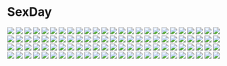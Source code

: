# SexDay
![](https://konachan.com/image/beb7c5f8cacab10c60ba96089283ea95/Konachan.com%20-%20115425%20amakawa_chizuru%20blonde_hair%20blue_eyes%20giga%20loli%20panties%20pierre_yoshio%20sucre%20thighhighs%20underwear.jpg)
![](https://konachan.com/jpeg/8f4e93e54ee1ec935201443b2db72ed0/Konachan.com%20-%20210120%20bikini%20cameltoe%20christmas%20erect_nipples%20game-style%20gray_hair%20hat%20logo%20long_hair%20original%20red_eyes%20santa_hat%20swimsuit%20thighhighs%20underboob.jpg)
![](https://konachan.com/jpeg/86d1a2cfc9138e64bfbf4a98ce425d54/Konachan.com%20-%2084282%20bunnygirl%20catgirl%20chen%20cirno%20daiyousei%20demon%20doll%20fairy%20foxgirl%20group%20hourai%20koakuma%20maid%20miko%20nagae_iku%20rumia%20tokiko%20touhou%20vampire%20witch%20wolfgirl.jpg)
![](https://konachan.com/jpeg/485a954901e681b471fed8299e2c11d7/Konachan.com%20-%20184101%202girls%20animal_ears%20catgirl%20loli%20pantyhose%20school_uniform%20third-party_edit%20twins%20yuri_shoutu%20zoom_layer.jpg)
![](https://konachan.com/image/50a67ca11bd456bcdc3ee84a8e8cd1cd/Konachan.com%20-%2011062%20katase_yuki%20mizuiro%20ume_aoki.jpg)
![](https://konachan.com/jpeg/90f355c749ccc23af5959d6305315d96/Konachan.com%20-%2055698%2077%20brown_eyes%20gray_hair%20mikagami_mamizu%20school_uniform%20short_hair%20tsuneha_aki.jpg)
![](https://konachan.com/image/30a6cd256a32e02054725f699db93f53/Konachan.com%20-%20272849%20blush%20girls_frontline%20gloves%20gray_hair%20gun%20hoodie%20lee_seok_ho%20long_hair%20military%20pantyhose%20ponytail%20scar%20signed%20skirt%20uniform%20weapon%20yellow_eyes.jpg)
![](https://konachan.com/image/0ef8117af7067f6282999afd9ccdf8e0/Konachan.com%20-%20228214%20anthropomorphism%20bisonbison%20brown_hair%20clouds%20headphones%20moon%20night%20orange_eyes%20school_uniform%20short_hair%20signed%20sky%20thighhighs%20tie%20zhanjian_shaonu.jpg)
![](https://konachan.com/image/fa958835bb90f4c18b6b4827c147d846/Konachan.com%20-%20289938%20aqua_eyes%20aqua_hair%20autumn%20building%20clouds%20fan%20flowers%20hatsune_miku%20kimono%20leaves%20long_hair%20moon%20night%20realistic%20sky%20twintails%20vocaloid.jpg)
![](https://konachan.com/image/bc314438e15b7518c0cbb680df03a4ab/Konachan.com%20-%2025837%20black_hair%20forest%20fullmetal_alchemist%20green%20lust%20scenic%20tree%20watermark.jpeg)
![](https://konachan.com/image/d6a07f9965ce010c0233ddaceeacb8d8/Konachan.com%20-%20254467%20brown_hair%20building%20city%20clouds%20japanese_clothes%20long_hair%20miko%20original%20saraki%20shrine%20signed%20sky%20sunset.jpg)
![](https://konachan.com/image/2b9d04bc0bb059dcfa825a52d93a88a1/Konachan.com%20-%2026679%20bamboo_blade.jpg)
![](https://konachan.com/jpeg/eb1f0daeb9e52328753715a817477b2f/Konachan.com%20-%20228182%202girls%20aliasing%20animal_ears%20barefoot%20brown_hair%20choker%20food%20foxgirl%20fruit%20gloves%20gray_hair%20green_eyes%20long_hair%20original%20red_eyes%20saichuu%20tail.jpg)
![](https://konachan.com/image/8d5aaddfeb27a845bbf13614d7b017ca/Konachan.com%20-%2073691%20hatsune_miku%20twintails%20vocaloid.jpg)
![](https://konachan.com/image/99bbf037a736e58262057fa5bcd7b57b/Konachan.com%20-%20271175%20bed%20blush%20breasts%20cleavage%20close%20long_hair%20no_bra%20pajamas%20pink_eyes%20pink_hair%20yuigahama_yui%20yuu_%28oosakazaijyuu%29.jpg)
![](https://konachan.com/jpeg/2e8101e1945e024a40ae630223f8c791/Konachan.com%20-%20264469%20anus%20ass%20blush%20bow%20censored%20dress%20ginhaha%20handjob%20navel%20neko_musume%20nopan%20orange_eyes%20penis%20pointed_ears%20pubic_hair%20purple_hair%20pussy%20short_hair.jpg)
![](https://konachan.com/jpeg/606e420611bf1112d816cc8b78b04622/Konachan.com%20-%20246284%20bikini%20blush%20breasts%20cameltoe%20gradient%20green_eyes%20green_hair%20mao_%28pokemon%29%20pokemon%20snowcanvas%20swimsuit%20twintails.jpg)
![](https://konachan.com/jpeg/4b50f17286424bee35b2651c3a66d0d4/Konachan.com%20-%2064428%20flowers%20kimi_ni_todoke%20kuronuma_sawako%20polychromatic%20red_eyes%20rose.jpg)
![](https://konachan.com/image/c8e823e6c800d53dee07929214475596/Konachan.com%20-%2033478%20.hack__%20.hack__g.u.%20atoli%20haseo.jpg)
![](https://konachan.com/image/7687f807ba0f2055082fb263a4d67b98/Konachan.com%20-%20234684%202girls%20aqua_eyes%20blonde_hair%20bow%20braids%20butterfly%20dress%20goth-loli%20headdress%20kneehighs%20long_hair%20original%20pink_eyes%20snow%20tree%20twintails%20winter.jpg)
![](https://konachan.com/image/db540e9590f23b650f8c23610566212b/Konachan.com%20-%2091464%20animal_ears%20bunny_ears%20bunnygirl%20purple_hair%20red_eyes%20tagme_%28character%29%20thighhighs%20wings.jpg)
![](https://konachan.com/image/d5d6df08277b3a1bc9dc76f9e8f59b39/Konachan.com%20-%20165075%20brown_eyes%20brown_hair%20butterfly%20computer%20original%20pantyhose%20skirt%20yuugen.jpg)
![](https://konachan.com/jpeg/28d04b648fd7834873e9595baf4682e4/Konachan.com%20-%20227256%20bow%20close%20flowers%20loli%20long_hair%20original%20pointed_ears%20red_eyes%20ribbons%20rose%20tonowa%20white%20white_hair.jpg)
![](https://konachan.com/jpeg/40243b8bc03c2f6f87e09537b074c41d/Konachan.com%20-%20304971%20blush%20breasts%20cameltoe%20couch%20nipples%20no_bra%20panties%20pantyhose%20purple_eyes%20purple_hair%20school_uniform%20shinjou_akane%20ssss.gridman%20underwear.jpg)
![](https://konachan.com/jpeg/dcc5aa833337a235d2ad808aeda9920f/Konachan.com%20-%20224873%20all_male%20astrot%20blonde_hair%20dio_brando%20gloves%20jojo_no_kimyou_na_bouken%20knife%20male%20red_eyes%20short_hair%20the_world%20weapon%20wristwear.jpg)
![](https://konachan.com/image/7a06d967c0b140ada57f254c3629b99e/Konachan.com%20-%2035282%20ashita_no_kimi_to_au_tame_ni%20kurashima_tomoyasu%20mappirakku%20purple_software%20wakamiya_asuka.jpg)
![](https://konachan.com/jpeg/fab5705b17d23b3689a302e72f85d742/Konachan.com%20-%20233291%20aqua_eyes%20aqua_hair%20breasts%20censored%20headdress%20maid%20nipples%20no_bra%20nopan%20open_shirt%20pussy%20rem_%28re%3Azero%29%20ribbons%20short_hair%20spread_legs%20yoshimo.jpg)
![](https://konachan.com/image/5fd87e3799a0fa14845a064de2a2073f/Konachan.com%20-%2082523%20blue_eyes%20blue_hair%20dress%20flowers%20hinata_momo%20lolita_fashion%20long_hair%20original.jpg)
![](https://konachan.com/jpeg/118220002316acf9e2f8d9a9cfd7728e/Konachan.com%20-%20204090%202girls%20bed%20black_hair%20blush%20bondage%20breasts%20collar%20fingering%20jack_dempa%20kiss%20long_hair%20nude%20orange_eyes%20original%20purple_eyes%20short_hair%20yuri.jpg)
![](https://konachan.com/image/379a0da5ef1061838240aa4dd51c1f2b/Konachan.com%20-%2063196%20brown_hair%20dress%20hijiri_byakuren%20leaves%20long_hair%20magic%20orange_eyes%20purple_hair%20touhou.jpg)
![](https://konachan.com/image/bc314438e15b7518c0cbb680df03a4ab/Konachan.com%20-%2025837%20black_hair%20forest%20fullmetal_alchemist%20green%20lust%20scenic%20tree%20watermark.jpeg)
![](https://konachan.com/image/d639a777c028e967a0e472ff52459169/Konachan.com%20-%20280948%20breasts%20brown_eyes%20brown_hair%20building%20city%20cleavage%20dress%20gloves%20gray_hair%20group%20horns%20long_hair%20original%20pantyhose%20sketch%20skirt%20swd3e2%20watermark.jpg)
![](https://konachan.com/jpeg/6971e6e37542c1338af094dcd84f9268/Konachan.com%20-%20297539%20black_eyes%20black_hair%20censored%20footjob%20long_hair%20maple_story%20mastgg%20nipples%20penis%20pussy%20tagme_%28character%29%20white.jpg)
![](https://konachan.com/image/d553628d43da1bc25b72c57ab342c2a8/Konachan.com%20-%20146887%20apron%20bandaid%20bikini%20cat_smile%20chibi%20headphones%20naked_apron%20nude%20pink_hair%20silver15%20sonico%20super_sonico%20swimsuit%20white.jpg)
![](https://konachan.com/image/8b52a9ee127e38519c759aabe1d2f1cb/Konachan.com%20-%2031501%20ass%20blonde_hair%20blue_eyes%20blue_hair%20blush%20favorite%20game_cg%20happy_margaret%21%20kokonoka%20panties%20red_hair%20rindou_saki%20school_uniform%20underwear.jpg)
![](https://konachan.com/image/102ea0d7746f016e80f8432c57f634b2/Konachan.com%20-%20155934%20animal%20aqua_eyes%20aqua_hair%20ayanemuuuuuu%20bottle_miku%20bubbles%20fish%20hatsune_miku%20ribbons%20skirt%20thighhighs%20twintails%20vocaloid%20water%20white.jpg)
![](https://konachan.com/image/c707357d2a0399f6b85120962806081c/Konachan.com%20-%20138516%20brown_hair%20d_chara_mail%20dmm%20japanese_clothes%20mosho%20night%20no_bra.jpg)
![](https://konachan.com/jpeg/ddc43eef3ee224559e6cf9ed70c87f8f/Konachan.com%20-%20231579%20anus%20aqua_eyes%20ass%20ass_grab%20bed%20breasts%20censored%20cucouroux%20dress%20hat%20long_hair%20nipples%20no_bra%20open_shirt%20pussy%20thighhighs%20twintails%20waifu2x.jpg)
![](https://konachan.com/image/7e31f3dd3087afe2f211e96032905b92/Konachan.com%20-%20168564%202girls%20blue_hair%20boots%20elbow_gloves%20gloves%20long_hair%20miki_sayaka%20mizuki_%28flowerlanguage%29%20red_hair%20sakura_kyouko%20short_hair%20skirt%20thighhighs.jpg)
![](https://konachan.com/image/0fee4a786f982513aade3365e34de93e/Konachan.com%20-%20158865%20ass%20black_hair%20flat_chest%20gokou_ruri%20jpeg_artifacts%20kousaka_kirino%20kousaka_kyousuke%20loli%20long_hair%20male%20neki_%28wakiko%29%20orange_hair%20swimsuit.jpg)
![](https://konachan.com/image/f7717f6d40f24e9ebdc7164907c92f65/Konachan.com%20-%2018149%20shakugan_no_shana%20shana.jpg)
![](https://konachan.com/image/636f85fde9b902c93bebe89f97fef41d/Konachan.com%20-%20216110%20blonde_hair%20flandre_scarlet%20hat%20misaki_%28kyal_001%29%20red_eyes%20socks%20touhou%20vampire%20wings.jpg)
![](https://konachan.com/image/fd38c701330385f0184ea22c96437c7b/Konachan.com%20-%2057571%20shining_tears%20shining_wind%20tagme%20taka_tony.jpg)
![](https://konachan.com/image/f16c277a142b0b4dc49687e0384066c9/Konachan.com%20-%2056207%20animal_ears%20apple%20barefoot%20clouds%20dress%20food%20fruit%20grass%20horo%20long_hair%20ookami_to_koushinryou%20orange_hair%20red_eyes%20signed%20sky%20tail%20watermark.jpg)
![](https://konachan.com/image/fde3703781bd8ee65c9a6c5a7177e470/Konachan.com%20-%20137968%20arufa_%28hourai-sugar%29%20brown_hair%20flowers%20headphones%20instrument%20original%20rose%20short_hair%20violin.jpg)
![](https://konachan.com/image/2c5c3c86ba61c3613941f0f52f717fca/Konachan.com%20-%20208207%20blonde_hair%20breasts%20cage%20cleavage%20dress%20jeminl%20long_hair%20touhou%20yakumo_yukari%20yellow_eyes.jpg)
![](https://konachan.com/image/259c7190f62aa2763a5be168e160efcf/Konachan.com%20-%20185316%20blush%20breasts%20brown_hair%20censored%20cum%20itou_nanami%20nipples%20no_bra%20nopan%20nurse%20open_shirt%20original%20pussy%20thighhighs%20white.jpg)
![](https://konachan.com/image/50761ddb8b469afb04567aded974c4a4/Konachan.com%20-%2094069%20all_male%20kaito%20male%20vocaloid%20yamano_uzura.jpg)
![](https://konachan.com/image/20c37c774e74cee72bd94e7c40d2a23b/Konachan.com%20-%2068585%20black_hair%20blue_eyes%20fate_%28series%29%20fate_stay_night%20scan%20tohsaka_rin%20wink.jpg)
![](https://konachan.com/image/4570f61fff69a64c58f87776a8f1a38d/Konachan.com%20-%20205599%20aliasing%20industrial%20ryosios%20scenic%20short_hair%20spear%20toramaru_shou%20touhou%20weapon.jpg)
![](https://konachan.com/jpeg/22216644f9f6454788a0d69a4f7e72f8/Konachan.com%20-%20212669%20blue_eyes%20blue_hair%20breasts%20cum%20fellatio%20hat%20hewsack%20nipples%20no_bra%20nopan%20open_shirt%20original%20penis%20sex%20skirt%20spread_legs%20thighhighs%20uncensored.jpg)
![](https://konachan.com/image/7e6428801f73c4003a105b79d9d04ed1/Konachan.com%20-%20263872%20bra%20breasts%20cleavage%20jpeg_artifacts%20long_hair%20navel%20panties%20purple_eyes%20purple_hair%20ribbons%20see_through%20thighhighs%20touhou%20underwear%20water.jpg)
![](https://konachan.com/jpeg/2fcab3b46c05e4a4482a92dd85c59856/Konachan.com%20-%2045071%20blue%20maid%20maria_holic%20shinouji_matsurika%20vector.jpg)
![](https://konachan.com/image/a91e7dc1fa0ed72d173ca5bf963473a8/Konachan.com%20-%20123437%202girls%20bow%20ex_keine%20fujiwara_no_mokou%20horns%20houtengeki%20kamishirasawa_keine%20long_hair%20red_eyes%20touhou%20white_hair.jpg)
![](https://konachan.com/image/ff67d014afe327163467a3eb0df23195/Konachan.com%20-%20270960%20animal%20ark_order%20black_hair%20bow%20butterfly%20cat%20cat_smile%20choker%20clouds%20dress%20flowers%20green_eyes%20gyaza%20loli%20long_hair%20sky%20thighhighs%20twintails.jpg)
![](https://konachan.com/jpeg/a83850f1a446cf6c9238e2ddcae7e8f9/Konachan.com%20-%2085245%20brown_eyes%20brown_hair%20close%20misaka_mikoto%20school_uniform%20short_hair%20to_aru_majutsu_no_index%20transparent%20vector%20watermark.jpg)
![](https://konachan.com/jpeg/34aa4bd7463598e01376495d430e909b/Konachan.com%20-%20185810%20ayanami_rei%20barefoot%20breasts%20cyan%20drink%20fuyuno_haruaki%20nipples%20nude%20purple_hair%20pussy%20red_eyes%20short_hair%20spread_legs%20towel%20uncensored.jpg)
![](https://konachan.com/image/85d4c3f5a33faa8065a690f225a31d96/Konachan.com%20-%2030431%20clouds%20flowers%20gray_eyes%20jpeg_artifacts%20miyashita_miki%20robot%20short_hair%20skirt%20sky%20watermark%20white_hair.jpg)
![](https://konachan.com/image/404a6071cb7fbeeb934631619bbf6a3f/Konachan.com%20-%20203941%20logo%20maplestory%20seren_aq.jpg)
![](https://konachan.com/image/0eb38cad34995515c1ef2f53c2a0c099/Konachan.com%20-%20273701%20black_hair%20flowers%20grass%20gray_eyes%20leotard%20original%20reoen%20short_hair%20signed.jpg)
![](https://konachan.com/jpeg/4073b520133eabe3999f599b5e7fbcea/Konachan.com%20-%20209962%20aqua_eyes%20aqua_hair%20hatsune_miku%20headphones%20hoodie%20instrument%20long_hair%20microphone%20piano%20thighhighs%20twintails%20vocaloid%20yamagara%20zettai_ryouiki.jpg)
![](https://konachan.com/image/adc5596fa2e28bc9f72614c765fbf8dd/Konachan.com%20-%2042221%20breasts%20kizaki_emi%20kurogane_no_linebarrels%20nude.jpg)
![](https://konachan.com/image/55694b8802efeab5877e2f2675bda213/Konachan.com%20-%2032183%20kantoku%20panties%20underwear.jpg)
![](https://konachan.com/jpeg/bb825cde5eedc885c4ec36771e33e590/Konachan.com%20-%20250889%20crown%20flowers%20green_hair%20lluluchwan%20mask%20ohana_%28lluluchwan%29%20original%20purple_eyes%20school_uniform%20signed.jpg)
![](https://konachan.com/image/b9d82da060c735cb63dca41298220250/Konachan.com%20-%2088680%20animal_ears%20ass%20bed%20blush%20cameltoe%20catgirl%20green_eyes%20tagme%20tail%20thighhighs.jpg)
![](https://konachan.com/image/f86c9bd87028f95da0e367b752a6298d/Konachan.com%20-%2031855%20black_hair%20blush%20breasts%20favorite%20game_cg%20happy_margaret%21%20kitanoji_nozomi%20kokonoka%20moon%20night%20open_shirt%20panties%20underwear%20yellow_eyes.jpg)
![](https://konachan.com/image/f8215b36d5cc6bcc72318db7e0336e08/Konachan.com%20-%20175432%20bike_shorts%20blue_eyes%20brown_hair%20navel%20original%20ponytail%20ricegnat%20shorts%20sword%20weapon.jpg)
![](https://konachan.com/image/0abf02936d8748a1357035960f68158c/Konachan.com%20-%20241105%20aqua_eyes%20brown_hair%20dress%20long_hair%20original%20thighhighs%20weapon%20zhen_panxie.jpg)
![](https://konachan.com/jpeg/efa52a849a23f8e05ccebf76d087cc5e/Konachan.com%20-%20205546%20brown_hair%20erohon_wo_sutete_kara_ani_no_yousu_ga_okashii%20game_cg%20kiss%20male%20shiwasu_horio%20yukawa_momoka.jpg)
![](https://konachan.com/image/ad455e4ea0b9bbef7e16f2ff2b1b29ff/Konachan.com%20-%20178619%20blue_eyes%20blue_hair%20elbow_gloves%20gloves%20hatsune_miku%20sa_%28h28085%29%20thighhighs%20twintails%20vocaloid%20zettai_ryouiki.jpg)
![](https://konachan.com/jpeg/40feea118266a8219f42edccac2f6c0e/Konachan.com%20-%20244761%20blush%20brown_hair%20idolmaster%20idolmaster_cinderella_girls%20kachayori%20long_hair%20scarf%20shimamura_uzuki%20stars%20yellow_eyes.jpg)
![](https://konachan.com/jpeg/354bc1e16443af91fda218cb7f3b658c/Konachan.com%20-%20279458%20aqua_eyes%20bed%20bow%20gray_hair%20headphones%20ipod%20navel%20original%20phone%20school_uniform%20shirt%20short_hair%20skirt%20thighhighs%20toosaka_asagi%20wristwear.jpg)
![](https://konachan.com/image/0cd5f91b4e14802e97bbb9f1736c9356/Konachan.com%20-%20255697%20armor%20bodysuit%20breasts%20clouds%20elbow_gloves%20fate_%28series%29%20gloves%20mash_kyrielight%20petals%20pink_hair%20purple_eyes%20short_hair%20skintight%20sky%20thighhighs.jpg)
![](https://konachan.com/jpeg/07fcc46005f79494f4f3c08d70f415ac/Konachan.com%20-%20296558%20blue_eyes%20building%20city%20clouds%20hat%20long_hair%20original%20sagiri_%28ulpha220%29%20scenic%20sky%20water%20witch%20witch_hat.jpg)
![](https://konachan.com/jpeg/ea0ba5a9396eddc6fa8029a40391e842/Konachan.com%20-%20107677%20tagme.jpg)
![](https://konachan.com/jpeg/c6281b34fe46a4c2d87cce3417ac8862/Konachan.com%20-%20280858%20anus%20ass%20blue_hair%20blush%20breasts%20elbow_gloves%20epic7%20gloves%20horns%20lasterk%20long_hair%20nipples%20pussy%20ravirihiseea_vizzall%20red_eyes%20tail%20uncensored.jpg)
![](https://konachan.com/jpeg/53e9055202044ecb5ebf24499f5a0b53/Konachan.com%20-%20276984%20bed%20blush%20brave_girl_ravens%20breasts%20brown_eyes%20brown_hair%20game_cg%20navel%20nipples%20open_shirt%20penis%20pussy%20sex%20tagme_%28artist%29%20uncensored.jpg)
![](https://konachan.com/jpeg/833c54c2e969534b9fd38a47061c3f40/Konachan.com%20-%2095320%20kagiyama_hina%20touhou%20yamasan.jpg)
![](https://konachan.com/image/fb8183ced5cea14f60ad0fd7b833c428/Konachan.com%20-%2068703%20bandaid%20bloomers%20coming_x_humming%20gym_uniform%20hontani_kanae%20saga_planets%20shibayama_hinata%20shibayama_miu%20tears%20wink.jpg)
![](https://konachan.com/image/9be9f3029d296d4150a057def987dc3a/Konachan.com%20-%20257624%20aqua_eyes%20blush%20bondage%20breasts%20cameltoe%20chain%20cross%20dildo%20dress%20gag%20necklace%20nipples%20nun%20original%20panties%20shackles%20short_hair%20thighhighs%20underwear.jpg)
![](https://konachan.com/jpeg/9f629401ae8bdc5b207db3b218224a91/Konachan.com%20-%20219895%20anus%20ass%20blush%20breasts%20censored%20clochette%20cum%20game_cg%20green_eyes%20long_hair%20nipples%20open_shirt%20pussy%20sesena_yau%20skirt%20thighhighs%20white_hair%20wristwear.jpg)
![](https://konachan.com/jpeg/d7c4ce9c8ce2cf68cca291d9726fd880/Konachan.com%20-%20277038%202girls%20azur_lane%20barefoot%20beach%20bikini%20blush%20breasts%20cleavage%20clouds%20fang%20kimono%20long_hair%20mask%20red_eyes%20sky%20swimsuit%20twintails%20unizou%20water.jpg)
![](https://konachan.com/image/2c284b9fde7d73c8607daa735edd2d64/Konachan.com%20-%20159043%20blonde_hair%20blush%20breasts%20cleavage%20fate_extra%20fate_extra_ccc%20fate_%28series%29%20flowers%20green_eyes%20no_bra%20open_shirt%20scan%20short_hair%20wada_rco.jpg)
![](https://konachan.com/image/c48823ef3a3edf3df760a36c470e14f0/Konachan.com%20-%2074737%20bicycle%20brown_hair%20cherry_blossoms%20flowers%20misaki_kurehito%20school_uniform%20tagme%20water.jpg)
![](https://konachan.com/image/599af9dfaadf8202af60833a28ece596/Konachan.com%20-%20163545%20annie_leonhardt%20armin_arlert%20bertholt_fubar%20christa_renz%20conny_springer%20eren_jaeger%20jean_kirchstein%20marco_bodt%20reiner_braun%20riu_yatsumata%20sasha_browse.jpg)
![](https://konachan.com/image/6bc58b99a86326d0da9f50a5200db66e/Konachan.com%20-%20128183%2086thunder%20tagme.jpg)
![](https://konachan.com/jpeg/3152d69365d1619a1e2ced458089dbdd/Konachan.com%20-%2064431%20all_male%20glasses%20jin%20male%20samurai_champloo%20scan.jpg)
![](https://konachan.com/image/d0f4f29c62bcb34c93c025811a55b1c6/Konachan.com%20-%2054640%20bakemonogatari%20hachikuji_mayoi%20loli%20monogatari_%28series%29.jpg)
![](https://konachan.com/image/a5de4265882adfc94b41b56b2ba1a5d9/Konachan.com%20-%2073980%20ass%20bizen_dorobune%20black_hair%20breasts%20condom%20glasses%20kneehighs%20long_hair%20nude%20original%20red_eyes%20tan_lines.jpg)
![](https://konachan.com/image/3513b30d610b0983039fbeda10214873/Konachan.com%20-%20302919%20aliasing%20barefoot%20blonde_hair%20bondage%20cameltoe%20green_eyes%20loli%20monica_weisswind%20princess_connect%21%20rope%20thighhighs%20torn_clothes%20twintails.jpg)
![](https://konachan.com/image/1451ac99b87eba55fa4fef42cf348fc2/Konachan.com%20-%20227329%20animal_ears%20ball%20blonde_hair%20bodysuit%20breasts%20chain%20long_hair%20navel%20original%20purple_eyes%20thighhighs%20utm.jpg)
![](https://konachan.com/jpeg/18ad192a8ba544daae323539a53ccd21/Konachan.com%20-%20242207%20black_hair%20blush%20gokou_ruri%20gray_eyes%20long_hair%20ore_no_imouto_ga_konna_ni_kawaii_wake_ga_nai%20pantyhose%20school_uniform%20skirt%20tagme_%28artist%29.jpg)
![](https://konachan.com/jpeg/7c0ce89a021e766a066e95acda0aca5f/Konachan.com%20-%20189650%20anthropomorphism%20group%20kantai_collection%20murasame_%28kancolle%29%20samidare_%28kancolle%29%20shigure_%28kancolle%29%20suzukaze_%28kancolle%29%20tagme%20tagme_%28artist%29.jpg)
![](https://konachan.com/image/4bb42708382a7dc271fd5cfcf3f498fb/Konachan.com%20-%2024807%20elfen_lied%20nana_%28elfen_lied%29%20white.jpg)
![](https://konachan.com/jpeg/3c3a8666a0638b70699f88b0cddbe337/Konachan.com%20-%20112890%20amano_hanei%20game_cg%20korie_riko%20long_hair%20panties%20school_uniform%20supreme_candy%20thighhighs%20underwear.jpg)
![](https://konachan.com/image/249ffe2df1119ac81c99d1e52cfdca81/Konachan.com%20-%2014332%20tagme.jpg)
![](https://konachan.com/image/4899ab86f06dd304ea3a63145d0ac650/Konachan.com%20-%20144713%20blue_hair%20boots%20bow%20clouds%20dress%20fate_%28series%29%20fate_stay_night%20hinanawi_tenshi%20katana%20long_hair%20nekominase%20parody%20red_eyes%20sky%20sword%20touhou%20weapon.jpg)
![](https://konachan.com/image/61076942bf828379f5628d2eb0f61927/Konachan.com%20-%2065568%20anya_alstreim%20cc%20code_geass%20jpeg_artifacts%20kallen_stadtfeld%20lelouch_lamperouge%20male%20millay_ashford%20nina_einstein%20shirley_fenette%20sumeragi_kaguya.jpg)
![](https://konachan.com/image/1a560769eac1dfcf57ed287bc519dc4d/Konachan.com%20-%2014112%20kokubunji_koyori%20mugi-maru%20nakahara_komugi%20nurse_witch_komugi-chan%20posokichi.jpg)
![](https://konachan.com/jpeg/1045f79405d412cb282417b8d88047d5/Konachan.com%20-%20285847%20boat%20flowers%20hankillu%20horns%20japanese_clothes%20kimono%20long_hair%20original%20red_eyes%20water%20wet%20white_hair.jpg)
